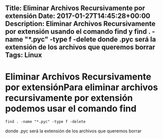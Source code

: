 Title: Eliminar Archivos Recursivamente por extensión
Date: 2017-01-27T14:45:28+00:00
Description: Eliminar Archivos Recursivamente por extensión usando el comando find y find . -name "*.pyc" -type f -delete donde .pyc será la extensión de los archivos que queremos borrar
Tags: Linux
---
# Eliminar Archivos Recursivamente por extensiónPara eliminar archivos recursivamente por extensión podemos usar el comando find

```
find . -name "*.pyc" -type f -delete
```

donde .pyc será la extensión de los archivos que queremos borrar